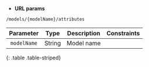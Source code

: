 * **URL params**

`/models/{modelName}/attributes`  

Parameter | Type | Description | Constraints  
:-------: | :--: | :---------: | :---------:  
`modelName` | String | Model name |   
{: .table .table-striped}

